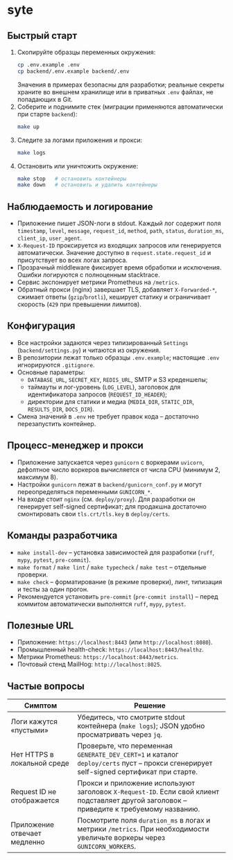 # syte

## Быстрый старт

1. Скопируйте образцы переменных окружения:
   ```bash
   cp .env.example .env
   cp backend/.env.example backend/.env
   ```
   Значения в примерах безопасны для разработки; реальные секреты храните во внешнем хранилище или в приватных `.env` файлах, не попадающих в Git.
2. Соберите и поднимите стек (миграции применяются автоматически при старте `backend`):
   ```bash
   make up
   ```
3. Следите за логами приложения и прокси:
   ```bash
   make logs
   ```
4. Остановить или уничтожить окружение:
   ```bash
   make stop   # остановить контейнеры
   make down   # остановить и удалить контейнеры
   ```

## Наблюдаемость и логирование

- Приложение пишет JSON-логи в stdout. Каждый лог содержит поля `timestamp`, `level`, `message`, `request_id`, `method`, `path`, `status`, `duration_ms`, `client_ip`, `user_agent`.
- `X-Request-ID` проксируется из входящих запросов или генерируется автоматически. Значение доступно в `request.state.request_id` и присутствует во всех логах запроса.
- Прозрачный middleware фиксирует время обработки и исключения. Ошибки логируются с полноценным stacktrace.
- Сервис экспонирует метрики Prometheus на `/metrics`.
- Обратный прокси (nginx) завершает TLS, добавляет `X-Forwarded-*`, сжимает ответы (`gzip`/`brotli`), кеширует статику и ограничивает скорость (`429` при превышении лимитов).

## Конфигурация

- Все настройки задаются через типизированный `Settings` (`backend/settings.py`) и читаются из окружения.
- В репозитории лежат только образцы `.env.example`; настоящие `.env` игнорируются `.gitignore`.
- Основные параметры:
  - `DATABASE_URL`, `SECRET_KEY`, `REDIS_URL`, SMTP и S3 креденшелы;
  - таймауты и лог-уровень (`LOG_LEVEL`), заголовок для идентификатора запросов (`REQUEST_ID_HEADER`);
  - директории для статики и медиа (`MEDIA_DIR`, `STATIC_DIR`, `RESULTS_DIR`, `DOCS_DIR`).
- Смена значений в `.env` не требует правок кода – достаточно перезапустить контейнер.

## Процесс-менеджер и прокси

- Приложение запускается через `gunicorn` c воркерами `uvicorn`, дефолтное число воркеров вычисляется от числа CPU (минимум 2, максимум 8).
- Настройки `gunicorn` лежат в `backend/gunicorn_conf.py` и могут переопределяться переменными `GUNICORN_*`.
- На входе стоит `nginx` (см. `deploy/proxy`). Для разработки он генерирует self-signed сертификат; для продакшна достаточно смонтировать свои `tls.crt/tls.key` в `deploy/certs`.

## Команды разработчика

- `make install-dev` – установка зависимостей для разработки (`ruff`, `mypy`, `pytest`, `pre-commit`).
- `make format` / `make lint` / `make typecheck` / `make test` – отдельные проверки.
- `make check` – форматирование (в режиме проверки), линт, типизация и тесты за один прогон.
- Рекомендуется установить `pre-commit` (`pre-commit install`) – перед коммитом автоматически выполнятся `ruff`, `mypy`, `pytest`.

## Полезные URL

- Приложение: `https://localhost:8443` (или `http://localhost:8080`).
- Промышленный health-check: `https://localhost:8443/healthz`.
- Метрики Prometheus: `https://localhost:8443/metrics`.
- Почтовый стенд MailHog: `http://localhost:8025`.

## Частые вопросы

| Симптом | Решение |
| --- | --- |
| Логи кажутся «пустыми» | Убедитесь, что смотрите stdout контейнера (`make logs`); JSON удобно просматривать через `jq`. |
| Нет HTTPS в локальной среде | Проверьте, что переменная `GENERATE_DEV_CERT=1` и каталог `deploy/certs` пуст – прокси сгенерирует self-signed сертификат при старте. |
| Request ID не отображается | Прокси и приложение используют заголовок `X-Request-ID`. Если свой клиент подставляет другой заголовок – приведите к требуемому названию. |
| Приложение отвечает медленно | Посмотрите поля `duration_ms` в логах и метрики `/metrics`. При необходимости увеличьте воркеры через `GUNICORN_WORKERS`. |

